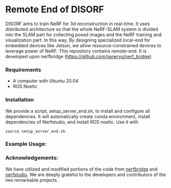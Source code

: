 # Remote End of DISORF
DISORF aims to train NeRF for 3d reconstruction in real-time. It uses distributed architecture so that the whole NeRF-SLAM system is divided into the SLAM part for collecting posed images and the NeRF training and visualization part. In this way, By designing specialized local-end for embedded devices like Jetson, we allow resource-constrained devices to leverage power of NeRF. This repository contains remote-end. It is developed upon nerfbridge (https://github.com/javieryu/nerf_bridge).

### Requirements
- A computer with Ubuntu 20.04
- ROS Noetic

### Installation  
We provide a script, setup_server_end.sh, to install and configure all dependencies. It will automatically create conda environment, install dependencies of Nerfstudio, and install ROS noetic. Use it with
```
source setup_server_end.sh
```

### Example Usage:


### Acknowledgements:
We have utilized and modified portions of the code from [nerfbridge](https://github.com/javieryu/nerf_bridge) and [nerfstudio](https://github.com/nerfstudio-project/nerfstudio). We are deeply grateful to the developers and contributors of the two remarkable projects.